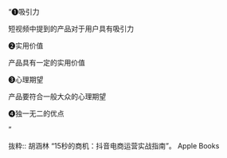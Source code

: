 “❶吸引力

短视频中提到的产品对于用户具有吸引力

❷实用价值

产品具有一定的实用价值

❸心理期望

产品要符合一般大众的心理期望

❹独一无二的优点

”

抜粋:: 胡涵林  “15秒的商机：抖音电商运营实战指南”。 Apple Books  

